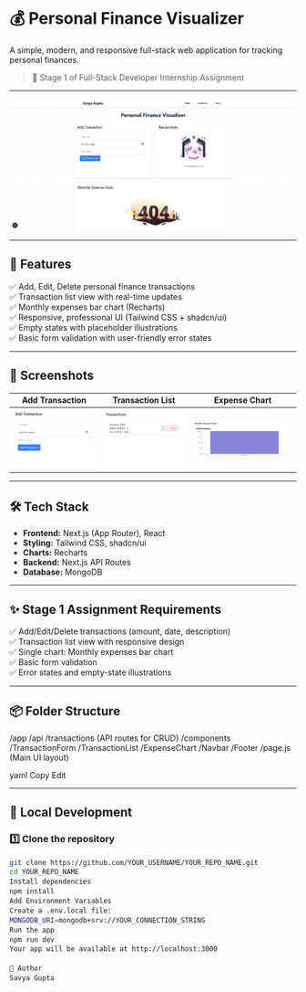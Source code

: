 # 💰 Personal Finance Visualizer

A simple, modern, and responsive full-stack web application for tracking personal finances.  

> 📌 Stage 1 of Full-Stack Developer Internship Assignment

---

![App Hero Screenshot](screenshots/ss.png)

---

## 🚀 Features

✅ Add, Edit, Delete personal finance transactions  
✅ Transaction list view with real-time updates  
✅ Monthly expenses bar chart (Recharts)  
✅ Responsive, professional UI (Tailwind CSS + shadcn/ui)  
✅ Empty states with placeholder illustrations  
✅ Basic form validation with user-friendly error states

---

## 📸 Screenshots

| Add Transaction | Transaction List | Expense Chart |
|------------------|------------------|----------------|
| ![Add Transaction](screenshots/add-transaction.png) | ![Transaction List](screenshots/transaction-list.png) | ![Expense Chart](screenshots/expense-chart.png) |

---

## 🛠️ Tech Stack

- **Frontend:** Next.js (App Router), React
- **Styling:** Tailwind CSS, shadcn/ui
- **Charts:** Recharts
- **Backend:** Next.js API Routes
- **Database:** MongoDB

---

## ✨ Stage 1 Assignment Requirements

✅ Add/Edit/Delete transactions (amount, date, description)  
✅ Transaction list view with responsive design  
✅ Single chart: Monthly expenses bar chart  
✅ Basic form validation  
✅ Error states and empty-state illustrations

---

## 📦 Folder Structure

/app
/api
/transactions (API routes for CRUD)
/components
/TransactionForm
/TransactionList
/ExpenseChart
/Navbar
/Footer
/page.js (Main UI layout)

yaml
Copy
Edit

---

## 🧪 Local Development

### 1️⃣ Clone the repository

```bash
git clone https://github.com/YOUR_USERNAME/YOUR_REPO_NAME.git
cd YOUR_REPO_NAME
Install dependencies
npm install
Add Environment Variables
Create a .env.local file:
MONGODB_URI=mongodb+srv://YOUR_CONNECTION_STRING
Run the app
npm run dev
Your app will be available at http://localhost:3000

👤 Author
Savya Gupta

